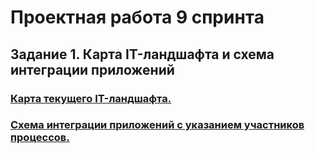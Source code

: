 # Проектная работа 9 спринта

## Задание 1. Карта IT-ландшафта и схема интеграции приложений
### [Карта текущего IT-ландшафта.](./Exc1/task-1-map-it-landscape.drawio)
### [Схема интеграции приложений с указанием участников процессов.](./Exc1/task-1-integration.drawio)